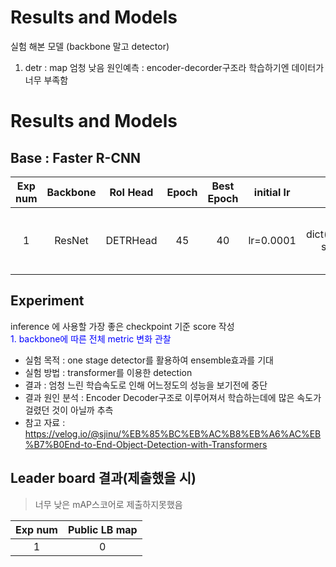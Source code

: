 # Results and Models
실험 해본 모델 (backbone 말고 detector)
1. detr : map 엄청 낮음
원인예측 : encoder-decorder구조라 학습하기엔 데이터가 너무 부족함

# Results and Models
## Base : Faster R-CNN
| Exp num | Backbone  | RoI Head   | Epoch |Best Epoch |initial lr |Lr schd | Optimizer | Image size| val/bbox_mAP| val/bbox_mAP_50 |  val/bbox_mAP_75 | val/bbox_mAP_s | val/bbox_mAP_m | val/bbox_mAP_l |val/loss_rpn_cls | val/loss_rpn_bbox | val/loss_cls | val/acc |val/loss_bbox | val/loss |
|:-------:|:---------:|:-------:|:-------:|:-------:|:-------:|:--------:|:--------:|:--------------:|:-------:|:--------:|:--------:|:--------:|:--------:|:--------:|:---------------:|:--------------:|:--------------:|:---------------:|:------------:|:----------:|
| 1      | ResNet | DETRHead      | 45  |40 |lr=0.0001   |dict(policy="step", step=[100])|dict(type="AdamW", lr=0.0001, weight_decay=0.0001, paramwise_cfg=dict(custom_keys={"backbone": dict(lr_mult=0.1, decay_mult=1.0)}) | 1024x1024   |0.006   | 0.022    | 0.003  | 0.000  |  0.001  |  0.007  |  |  | |   | |  | |


## Experiment
inference 에 사용할 가장 좋은 checkpoint 기준 score 작성  
<span style="color:blue">1. backbone에 따른 전체 metric 변화 관찰</span>  
- 실험 목적 : one stage detector를 활용하여 ensemble효과를 기대 
- 실험 방법 : transformer를 이용한 detection 
- 결과 : 엄청 느린 학습속도로 인해 어느정도의 성능을 보기전에 중단
- 결과 원인 분석 : Encoder Decoder구조로 이루어져서 학습하는데에 많은 속도가 걸렸던 것이 아닐까 추측 
- 참고 자료 : https://velog.io/@sjinu/%EB%85%BC%EB%AC%B8%EB%A6%AC%EB%B7%B0End-to-End-Object-Detection-with-Transformers


## Leader board 결과(제출했을 시)
> 너무 낮은 mAP스코어로 제출하지못했음

| Exp num | Public LB map  | 
|:-------:|:---------:|
| 1     | 0 | 